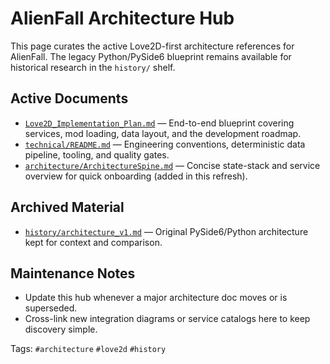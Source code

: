 # AlienFall Architecture Hub

This page curates the active Love2D-first architecture references for AlienFall. The legacy Python/PySide6 blueprint remains available for historical research in the `history/` shelf.

## Active Documents
- [`Love2D_Implementation_Plan.md`](./Love2D_Implementation_Plan.md) — End-to-end blueprint covering services, mod loading, data layout, and the development roadmap.
- [`technical/README.md`](./technical/README.md) — Engineering conventions, deterministic data pipeline, tooling, and quality gates.
- [`architecture/ArchitectureSpine.md`](./architecture/ArchitectureSpine.md) — Concise state-stack and service overview for quick onboarding (added in this refresh).

## Archived Material
- [`history/architecture_v1.md`](./history/architecture_v1.md) — Original PySide6/Python architecture kept for context and comparison.

## Maintenance Notes
- Update this hub whenever a major architecture doc moves or is superseded.
- Cross-link new integration diagrams or service catalogs here to keep discovery simple.

Tags: `#architecture` `#love2d` `#history`